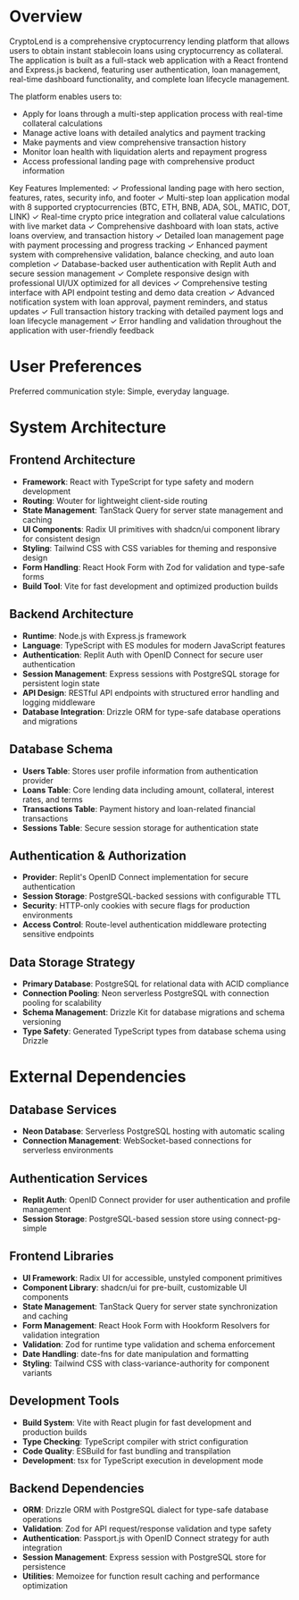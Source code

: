 # Overview

CryptoLend is a comprehensive cryptocurrency lending platform that allows users to obtain instant stablecoin loans using cryptocurrency as collateral. The application is built as a full-stack web application with a React frontend and Express.js backend, featuring user authentication, loan management, real-time dashboard functionality, and complete loan lifecycle management.

The platform enables users to:
- Apply for loans through a multi-step application process with real-time collateral calculations
- Manage active loans with detailed analytics and payment tracking
- Make payments and view comprehensive transaction history
- Monitor loan health with liquidation alerts and repayment progress
- Access professional landing page with comprehensive product information

Key Features Implemented:
✓ Professional landing page with hero section, features, rates, security info, and footer
✓ Multi-step loan application modal with 8 supported cryptocurrencies (BTC, ETH, BNB, ADA, SOL, MATIC, DOT, LINK)
✓ Real-time crypto price integration and collateral value calculations with live market data
✓ Comprehensive dashboard with loan stats, active loans overview, and transaction history
✓ Detailed loan management page with payment processing and progress tracking
✓ Enhanced payment system with comprehensive validation, balance checking, and auto loan completion
✓ Database-backed user authentication with Replit Auth and secure session management
✓ Complete responsive design with professional UI/UX optimized for all devices
✓ Comprehensive testing interface with API endpoint testing and demo data creation
✓ Advanced notification system with loan approval, payment reminders, and status updates
✓ Full transaction history tracking with detailed payment logs and loan lifecycle management
✓ Error handling and validation throughout the application with user-friendly feedback

# User Preferences

Preferred communication style: Simple, everyday language.

# System Architecture

## Frontend Architecture
- **Framework**: React with TypeScript for type safety and modern development
- **Routing**: Wouter for lightweight client-side routing
- **State Management**: TanStack Query for server state management and caching
- **UI Components**: Radix UI primitives with shadcn/ui component library for consistent design
- **Styling**: Tailwind CSS with CSS variables for theming and responsive design
- **Form Handling**: React Hook Form with Zod for validation and type-safe forms
- **Build Tool**: Vite for fast development and optimized production builds

## Backend Architecture
- **Runtime**: Node.js with Express.js framework
- **Language**: TypeScript with ES modules for modern JavaScript features
- **Authentication**: Replit Auth with OpenID Connect for secure user authentication
- **Session Management**: Express sessions with PostgreSQL storage for persistent login state
- **API Design**: RESTful API endpoints with structured error handling and logging middleware
- **Database Integration**: Drizzle ORM for type-safe database operations and migrations

## Database Schema
- **Users Table**: Stores user profile information from authentication provider
- **Loans Table**: Core lending data including amount, collateral, interest rates, and terms
- **Transactions Table**: Payment history and loan-related financial transactions
- **Sessions Table**: Secure session storage for authentication state

## Authentication & Authorization
- **Provider**: Replit's OpenID Connect implementation for secure authentication
- **Session Storage**: PostgreSQL-backed sessions with configurable TTL
- **Security**: HTTP-only cookies with secure flags for production environments
- **Access Control**: Route-level authentication middleware protecting sensitive endpoints

## Data Storage Strategy
- **Primary Database**: PostgreSQL for relational data with ACID compliance
- **Connection Pooling**: Neon serverless PostgreSQL with connection pooling for scalability
- **Schema Management**: Drizzle Kit for database migrations and schema versioning
- **Type Safety**: Generated TypeScript types from database schema using Drizzle

# External Dependencies

## Database Services
- **Neon Database**: Serverless PostgreSQL hosting with automatic scaling
- **Connection Management**: WebSocket-based connections for serverless environments

## Authentication Services
- **Replit Auth**: OpenID Connect provider for user authentication and profile management
- **Session Storage**: PostgreSQL-based session store using connect-pg-simple

## Frontend Libraries
- **UI Framework**: Radix UI for accessible, unstyled component primitives
- **Component Library**: shadcn/ui for pre-built, customizable UI components
- **State Management**: TanStack Query for server state synchronization and caching
- **Form Management**: React Hook Form with Hookform Resolvers for validation integration
- **Validation**: Zod for runtime type validation and schema enforcement
- **Date Handling**: date-fns for date manipulation and formatting
- **Styling**: Tailwind CSS with class-variance-authority for component variants

## Development Tools
- **Build System**: Vite with React plugin for fast development and production builds
- **Type Checking**: TypeScript compiler with strict configuration
- **Code Quality**: ESBuild for fast bundling and transpilation
- **Development**: tsx for TypeScript execution in development mode

## Backend Dependencies
- **ORM**: Drizzle ORM with PostgreSQL dialect for type-safe database operations
- **Validation**: Zod for API request/response validation and type safety
- **Authentication**: Passport.js with OpenID Connect strategy for auth integration
- **Session Management**: Express session with PostgreSQL store for persistence
- **Utilities**: Memoizee for function result caching and performance optimization